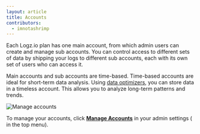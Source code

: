 ```yaml
---
layout: article
title: Accounts
contributors:
  - imnotashrimp
---
```


Each Logz.io plan has one main account, from which admin users can create and manage sub accounts. You can control access to different sets of data by shipping your logs to different sub accounts, each with its own set of users who can access it.

Main accounts and sub accounts are time-based. Time-based accounts are ideal for short-term data analysis. Using [data optimizers]({{site.baseurl}}/user-guide/optimizers/configure-optimizers.html), you can store data in a timeless account. This allows you to analyze long-term patterns and trends.

![Manage accounts]({{site.baseurl}}/images/accounts/accounts--manage-accounts.png)

To manage your accounts, click [**Manage Accounts**](https://app.logz.io/#/dashboard/settings/manage-users) in your admin settings (<i class="li li-gear"></i> in the top menu). 
